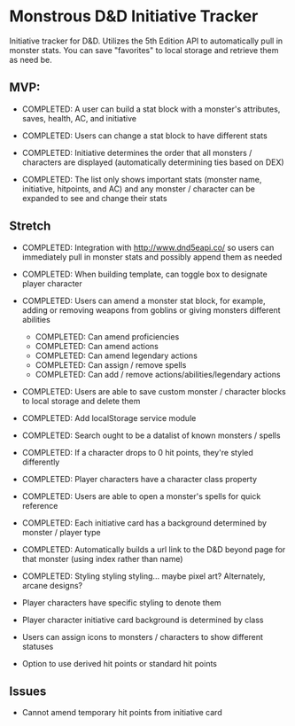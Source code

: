 # Monstrous D&D Initiative Tracker

Initiative tracker for D&D. Utilizes the 5th Edition API to automatically pull in monster stats. You can save "favorites" to local storage and retrieve them as need be.

## MVP:

- COMPLETED: A user can build a stat block with a monster's attributes, saves, health, AC, and initiative

- COMPLETED: Users can change a stat block to have different stats

- COMPLETED: Initiative determines the order that all monsters / characters are displayed (automatically determining ties based on DEX)

- COMPLETED: The list only shows important stats (monster name, initiative, hitpoints, and AC) and any monster / character can be expanded to see and change their stats

## Stretch

- COMPLETED: Integration with http://www.dnd5eapi.co/ so users can immediately pull in monster stats and possibly append them as needed

- COMPLETED: When building template, can toggle box to designate player character

- COMPLETED: Users can amend a monster stat block, for example, adding or removing weapons from goblins or giving monsters different abilities

  - COMPLETED: Can amend proficiencies
  - COMPLETED: Can amend actions
  - COMPLETED: Can amend legendary actions
  - COMPLETED: Can assign / remove spells
  - COMPLETED: Can add / remove actions/abilities/legendary actions

- COMPLETED: Users are able to save custom monster / character blocks to local storage and delete them

- COMPLETED: Add localStorage service module

- COMPLETED: Search ought to be a datalist of known monsters / spells

- COMPLETED: If a character drops to 0 hit points, they're styled differently

- COMPLETED: Player characters have a character class property

- COMPLETED: Users are able to open a monster's spells for quick reference

- COMPLETED: Each initiative card has a background determined by monster / player type

- COMPLETED: Automatically builds a url link to the D&D beyond page for that monster (using index rather than name)

- COMPLETED: Styling styling styling... maybe pixel art? Alternately, arcane designs?

- Player characters have specific styling to denote them

- Player character initiative card background is determined by class

- Users can assign icons to monsters / characters to show different statuses

- Option to use derived hit points or standard hit points

## Issues

- Cannot amend temporary hit points from initiative card
